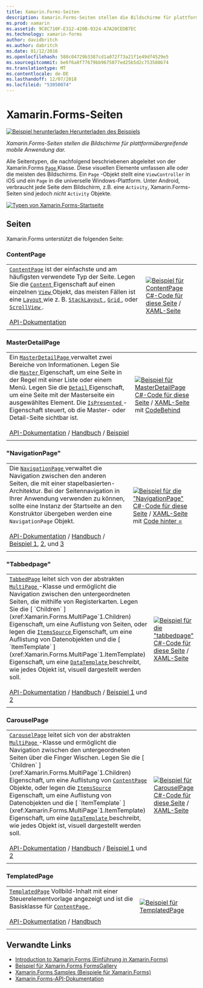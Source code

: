 ```yaml
---
title: Xamarin.Forms-Seiten
description: Xamarin.Forms-Seiten stellen die Bildschirme für plattformübergreifende mobile Anwendung dar. Dieser Artikel listet die Seiten, die in Xamarin.Forms enthalten sind.
ms.prod: xamarin
ms.assetid: 9C8C710F-E312-420B-9324-A7A20CEDB7EC
ms.technology: xamarin-forms
author: davidbritch
ms.author: dabritch
ms.date: 01/12/2016
ms.openlocfilehash: 588c04729b3387cd1a072f73a21f1e49df4529e5
ms.sourcegitcommit: be6f6a8f77679bb9675077ed25b5d2c753580b74
ms.translationtype: MT
ms.contentlocale: de-DE
ms.lasthandoff: 12/07/2018
ms.locfileid: "53050074"
---
```

# <a name="xamarinforms-pages"></a>Xamarin.Forms-Seiten

[![Beispiel herunterladen](~/media/shared/download.png) Herunterladen des Beispiels](https://developer.xamarin.com/samples/FormsGallery/)

_Xamarin.Forms-Seiten stellen die Bildschirme für plattformübergreifende mobile Anwendung dar._

Alle Seitentypen, die nachfolgend beschriebenen abgeleitet von der Xamarin.Forms [ `Page` ](xref:Xamarin.Forms.Page) Klasse. Diese visuellen Elemente umfassen alle oder die meisten des Bildschirms. Ein `Page` -Objekt stellt eine `ViewController` in iOS und ein `Page` in die universelle Windows-Plattform. Unter Android, verbraucht jede Seite dem Bildschirm, z.B. eine `Activity`, Xamarin.Forms-Seiten sind jedoch *nicht* `Activity` Objekte.

[ ![](pages-images/pages-sml.png "Typen von Xamarin.Forms-Startseite")](pages-images/pages.png#lightbox "Typen von Xamarin.Forms-Startseite")

## <a name="pages"></a>Seiten

Xamarin.Forms unterstützt die folgenden Seite:

<a name="contentPage" />

### <a name="contentpage"></a>ContentPage

|     |     |
| --- | --- |
| [`ContentPage`](xref:Xamarin.Forms.ContentPage) ist der einfachste und am häufigsten verwendete Typ der Seite. Legen Sie die [ `Content` ](xref:Xamarin.Forms.ContentPage.Content) Eigenschaft auf einen einzelnen [ `View` ](views.md) Objekt, das meisten Fällen ist eine [ `Layout` ](layouts.md) wie z. B. [ `StackLayout` ](layouts.md#stackLayout), [ `Grid` ](layouts.md#grid), oder [ `ScrollView` ](layouts.md#scrollView).<br /><br />[API-Dokumentation](xref:Xamarin.Forms.ContentPage) | [![Beispiel für ContentPage](pages-images/ContentPage.png "ContentPage Beispiel")](pages-images/ContentPage-Large.png#lightbox "ContentPage-Beispiel")<br />[C#-Code für diese Seite](https://github.com/xamarin/xamarin-forms-samples/blob/master/FormsGallery/FormsGallery/FormsGallery/CodeExamples/ContentPageDemoPage.cs) / [XAML-Seite](https://github.com/xamarin/xamarin-forms-samples/blob/master/FormsGallery/FormsGallery/FormsGallery/XamlExamples/ContentPageDemoPage.xaml) |
|     |     |

### <a name="masterdetailpage"></a>MasterDetailPage

|     |     |
| --- | --- |
| Ein [ `MasterDetailPage` ](xref:Xamarin.Forms.MasterDetailPage) verwaltet zwei Bereiche von Informationen. Legen Sie die [ `Master` ](xref:Xamarin.Forms.MasterDetailPage.Master) Eigenschaft, um eine Seite in der Regel mit einer Liste oder einem Menü. Legen Sie die [ `Detail` ](xref:Xamarin.Forms.MasterDetailPage.Detail) Eigenschaft, um eine Seite mit der Masterseite ein ausgewähltes Element. Die [ `IsPresented` ](xref:Xamarin.Forms.MasterDetailPage.IsPresented) -Eigenschaft steuert, ob die Master- oder Detail-Seite sichtbar ist.<br /><br />[API-Dokumentation](xref:Xamarin.Forms.MasterDetailPage) / [Handbuch](~/xamarin-forms/app-fundamentals/navigation/master-detail-page.md) / [Beispiel](https://developer.xamarin.com/samples/xamarin-forms/Navigation/MasterDetailPage/) | [![Beispiel für MasterDetailPage](pages-images/MasterDetailPage.png "MasterDetailPage Beispiel")](pages-images/MasterDetailPage-Large.png#lightbox "MasterDetailPage-Beispiel")<br />[C#-Code für diese Seite](https://github.com/xamarin/xamarin-forms-samples/blob/master/FormsGallery/FormsGallery/FormsGallery/CodeExamples/MasterDetailPageDemoPage.cs) / [XAML-Seite](https://github.com/xamarin/xamarin-forms-samples/blob/master/FormsGallery/FormsGallery/FormsGallery/XamlExamples/MasterDetailPageDemoPage.xaml) mit [CodeBehind](https://github.com/xamarin/xamarin-forms-samples/blob/master/FormsGallery/FormsGallery/FormsGallery/XamlExamples/MasterDetailPageDemoPage.xaml.cs) |
|     |     |

### <a name="navigationpage"></a>"NavigationPage"

|     |     |
| --- | --- |
| Die [ `NavigationPage` ](xref:Xamarin.Forms.NavigationPage) verwaltet die Navigation zwischen den anderen Seiten, die mit einer stapelbasierten-Architektur. Bei der Seitennavigation in Ihrer Anwendung verwenden zu können, sollte eine Instanz der Startseite an den Konstruktor übergeben werden eine `NavigationPage` Objekt.<br /><br />[API-Dokumentation](xref:Xamarin.Forms.NavigationPage) / [Handbuch](~/xamarin-forms/app-fundamentals/navigation/hierarchical.md) / [Beispiel 1](https://developer.xamarin.com/samples/xamarin-forms/Navigation/Hierarchical/), [2](https://developer.xamarin.com/samples/xamarin-forms/Navigation/PassingData/), und [3](https://developer.xamarin.com/samples/xamarin-forms/Navigation/LoginFlow/)  | [![Beispiel für die "NavigationPage"](pages-images/NavigationPage.png "\"NavigationPage\" Beispiel")](pages-images/NavigationPage-Large.png#lightbox "\"NavigationPage\"-Beispiel")<br />[C#-Code für diese Seite](https://github.com/xamarin/xamarin-forms-samples/blob/master/FormsGallery/FormsGallery/FormsGallery/CodeExamples/NavigationPageDemoPage.cs) / [XAML-Seite](https://github.com/xamarin/xamarin-forms-samples/blob/master/FormsGallery/FormsGallery/FormsGallery/XamlExamples/NavigationPageDemoPage.xaml) mit [Code hinter =](https://github.com/xamarin/xamarin-forms-samples/blob/master/FormsGallery/FormsGallery/FormsGallery/XamlExamples/NavigationPageDemoPage.xaml.cs) |
|     |     |

### <a name="tabbedpage"></a>"Tabbedpage"

|     |     |
| --- | --- |
| [`TabbedPage`](xref:Xamarin.Forms.TabbedPage) leitet sich von der abstrakten [ `MultiPage` ](xref:Xamarin.Forms.MultiPage`1) -Klasse und ermöglicht die Navigation zwischen den untergeordneten Seiten, die mithilfe von Registerkarten. Legen Sie die [ `Children` ](xref:Xamarin.Forms.MultiPage`1.Children) Eigenschaft, um eine Auflistung von Seiten, oder legen die [ `ItemsSource` ](xref:Xamarin.Forms.MultiPage`1.ItemsSource) Eigenschaft, um eine Auflistung von Datenobjekten und die [ `ItemTemplate` ](xref:Xamarin.Forms.MultiPage`1.ItemTemplate) Eigenschaft, um eine [ `DataTemplate` ](xref:Xamarin.Forms.DataTemplate) beschreibt, wie jedes Objekt ist, visuell dargestellt werden soll.<br /><br />[API-Dokumentation](xref:Xamarin.Forms.TabbedPage) / [Handbuch](~/xamarin-forms/app-fundamentals/navigation/tabbed-page.md) / [Beispiel 1](https://developer.xamarin.com/samples/xamarin-forms/Navigation/TabbedPage/) und [2](https://developer.xamarin.com/samples/xamarin-forms/Navigation/TabbedPageWithNavigationPage) | [![Beispiel für die "tabbedpage"](pages-images/TabbedPage.png "\"tabbedpage\" Beispiel")](pages-images/TabbedPage-Large.png#lightbox "\"tabbedpage\"-Beispiel")<br />[C#-Code für diese Seite](https://github.com/xamarin/xamarin-forms-samples/blob/master/FormsGallery/FormsGallery/FormsGallery/CodeExamples/TabbedPageDemoPage.cs) / [XAML-Seite](https://github.com/xamarin/xamarin-forms-samples/blob/master/FormsGallery/FormsGallery/FormsGallery/XamlExamples/TabbedPageDemoPage.xaml) |
|     |     |

### <a name="carouselpage"></a>CarouselPage

|     |     |
| --- | --- |
| [`CarouselPage`](xref:Xamarin.Forms.CarouselPage) leitet sich von der abstrakten [ `MultiPage` ](xref:Xamarin.Forms.MultiPage`1) -Klasse und ermöglicht die Navigation zwischen den untergeordneten Seiten über die Finger Wischen. Legen Sie die [ `Children` ](xref:Xamarin.Forms.MultiPage`1.Children) Eigenschaft, um eine Auflistung von [ `ContentPage` ](#contentPage) Objekte, oder legen die [ `ItemsSource` ](xref:Xamarin.Forms.MultiPage`1.ItemsSource) Eigenschaft, um eine Auflistung von Datenobjekten und die [ `ItemTemplate` ](xref:Xamarin.Forms.MultiPage`1.ItemTemplate) Eigenschaft, um eine [ `DataTemplate` ](xref:Xamarin.Forms.DataTemplate) beschreibt, wie jedes Objekt ist, visuell dargestellt werden soll.<br /><br />[API-Dokumentation](xref:Xamarin.Forms.CarouselPage) / [Handbuch](~/xamarin-forms/app-fundamentals/navigation/carousel-page.md) / [Beispiel 1](https://developer.xamarin.com/samples/xamarin-forms/Navigation/CarouselPage/) und [2](https://developer.xamarin.com/samples/xamarin-forms/Navigation/CarouselPageTemplate/) | [![Beispiel für CarouselPage](pages-images/CarouselPage.png "CarouselPage Beispiel")](pages-images/CarouselPage-Large.png#lightbox "CarouselPage-Beispiel")<br />[C#-Code für diese Seite](https://github.com/xamarin/xamarin-forms-samples/blob/master/FormsGallery/FormsGallery/FormsGallery/CodeExamples/CarouselPageDemoPage.cs) / [XAML-Seite](https://github.com/xamarin/xamarin-forms-samples/blob/master/FormsGallery/FormsGallery/FormsGallery/XamlExamples/CarouselPageDemoPage.xaml) |
|     |     |

### <a name="templatedpage"></a>TemplatedPage

|     |     |
| --- | --- |
| [`TemplatedPage`](xref:Xamarin.Forms.TemplatedPage) Vollbild-Inhalt mit einer Steuerelementvorlage angezeigt und ist die Basisklasse für [ `ContentPage` ](#contentPage).<br /><br />[API-Dokumentation](xref:Xamarin.Forms.TemplatedPage) / [Handbuch](~/xamarin-forms/app-fundamentals/templates/control-templates/index.md) | [![Beispiel für TemplatedPage](pages-images/TemplatedPage.png "TemplatedPage Beispiel")](pages-images/TemplatedPage.png "TemplatedPage-Beispiel") |
|     |     |

## <a name="related-links"></a>Verwandte Links

- [Introduction to Xamarin.Forms (Einführung in Xamarin.Forms)](~/xamarin-forms/get-started/introduction-to-xamarin-forms.md)
- [Beispiel für Xamarin.Forms FormsGallery](https://developer.xamarin.com/samples/FormsGallery/)
- [Xamarin.Forms Samples (Beispiele für Xamarin.Forms)](https://developer.xamarin.com/samples/xamarin-forms/all/)
- [Xamarin.Forms-API-Dokumentation](https://docs.microsoft.com/dotnet/api/xamarin.forms?view=xamarin-forms)

